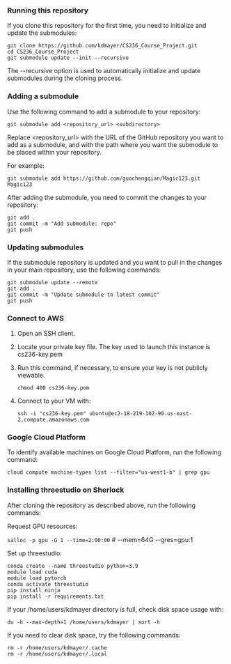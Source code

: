 ### Running this repository

If you clone this repository for the first time, you need to initialize and update the submodules:

```
git clone https://github.com/kdmayer/CS236_Course_Project.git
cd CS236_Course_Project
git submodule update --init --recursive
```

The --recursive option is used to automatically initialize and update submodules during the cloning process.

### Adding a submodule

Use the following command to add a submodule to your repository:

```
git submodule add <repository_url> <subdirectory>
```

Replace <repository_url> with the URL of the GitHub repository you want to add as a submodule, and <subdirectory> with the path where you want the submodule to be placed within your repository.

For example:

```
git submodule add https://github.com/guochengqian/Magic123.git Magic123
```

After adding the submodule, you need to commit the changes to your repository:

```
git add .
git commit -m "Add submodule: repo"
git push
```

### Updating submodules

If the submodule repository is updated and you want to pull in the changes in your main repository, use the following commands:

```
git submodule update --remote
git add .
git commit -m "Update submodule to latest commit"
git push
```

### Connect to AWS

1. Open an SSH client.

2. Locate your private key file. The key used to launch this instance is cs236-key.pem

3. Run this command, if necessary, to ensure your key is not publicly viewable.

    ```chmod 400 cs236-key.pem```

4. Connect to your VM with:

    ```ssh -i "cs236-key.pem" ubuntu@ec2-18-219-102-90.us-east-2.compute.amazonaws.com```

### Google Cloud Platform

To identify available machines on Google Cloud Platform, run the following command:

```cloud compute machine-types list --filter="us-west1-b" | grep gpu```

### Installing threestudio on Sherlock

After cloning the repository as described above, run the following commands:

Request GPU resources: 

   ```salloc -p gpu -G 1 --time=2:00:00``` # --mem=64G --gres=gpu:1

Set up threestudio:

   ```
   conda create --name threestudio python=3.9
   module load cuda
   module load pytorch
   conda activate threestudio
   pip install ninja
   pip install -r requirements.txt
   ```

If your /home/users/kdmayer directory is full, check disk space usage with:

   ```du -h --max-depth=1 /home/users/kdmayer | sort -h```

If you need to clear disk space, try the following commands:
   
   ```
   rm -r /home/users/kdmayer/.cache
   rm -r /home/users/kdmayer/.local
   ```